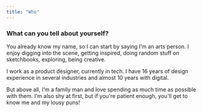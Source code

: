 ```yaml
---
title: "Who"
---
```

### What can you tell about yourself?

You already know my name, so I can start by saying I’m an arts person. I enjoy digging into the scene, getting inspired, doing random stuff on sketchbooks, exploring, being creative.

I work as a product designer, currently in tech. I have 16 years of design experience in several industries and almost 10 years with digital.

But above all, I’m a family man and love spending as much time as possible with them. I'm also shy at first, but if you're patient enough, you'll get to know me and my lousy puns!